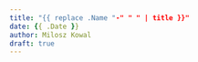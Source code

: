```yaml
---
title: "{{ replace .Name "-" " " | title }}"
date: {{ .Date }}
author: Milosz Kowal
draft: true
---
```


